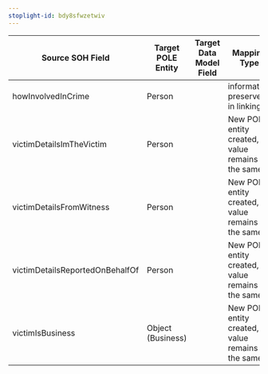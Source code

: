 ```yaml
---
stoplight-id: bdy8sfwzetwiv
---
```


Source SOH Field                 |  Target POLE Entity  |  Target Data Model Field  |  Mapping Type
---------------------------------|----------------------|---------------------------|-------------------------------------------------
howInvolvedInCrime               |  Person              |                           |  information preserved in linking
victimDetailsImTheVictim         |  Person              |                           |  New POLE entity created, value remains the same
victimDetailsFromWitness         |  Person              |                           |  New POLE entity created, value remains the same
victimDetailsReportedOnBehalfOf  |  Person              |                           |  New POLE entity created, value remains the same
victimIsBusiness                 |  Object (Business)   |                           |  New POLE entity created, value remains the same